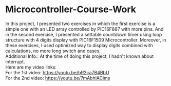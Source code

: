 # Microcontroller-Course-Work
In this project, I presented two exercises in which the first exercise is a simple one with an LED array controlled by PIC16F887 with more pins. And in the second exercise, I presented a settable countdown timer using loop structure with 4 digits display with PIC16F1509 Microcontroller. Moreover, in these exercises, I used optimized way to display digits combined with calculations, no more long switch and cases. \
Additional Info.: At the time of doing this project, I hadn't known about interrupt.\
Here are my video links:\
For the 1st video: https://youtu.be/bR2ca7B4BbU \
For the 2nd video: https://youtu.be/7mAbhlACims
